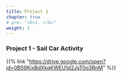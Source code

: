 ```yaml
---
title: Project 1    
chapter: true
# pre: "<b>1. </b>"
weight: 1
---
```


### Project 1 - Sail Car Activity

{{% link "https://drive.google.com/open?id=0B59KixBdXkqKWEU1d2JsT0o3RnM" %}}
